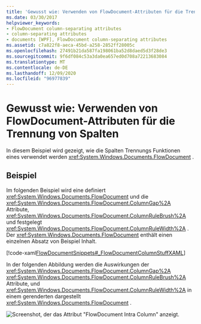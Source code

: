 ```yaml
---
title: 'Gewusst wie: Verwenden von FlowDocument-Attributen für die Trennung von Spalten'
ms.date: 03/30/2017
helpviewer_keywords:
- FlowDocument column-separating attributes
- column-separating attributes
- documents [WPF], FlowDocument column-separating attributes
ms.assetid: c7a822f8-aeca-45bd-a258-2852ff28005c
ms.openlocfilehash: 27491b21da587fa198061ba52d8daed5d3f28de3
ms.sourcegitcommit: 9f6df084c53a3da0ea657ed0d708a72213683084
ms.translationtype: MT
ms.contentlocale: de-DE
ms.lasthandoff: 12/09/2020
ms.locfileid: "96977839"
---
```

# <a name="how-to-use-flowdocument-column-separating-attributes"></a>Gewusst wie: Verwenden von FlowDocument-Attributen für die Trennung von Spalten
In diesem Beispiel wird gezeigt, wie die Spalten Trennungs Funktionen eines verwendet werden <xref:System.Windows.Documents.FlowDocument> .  
  
## <a name="example"></a>Beispiel  
 Im folgenden Beispiel wird eine definiert <xref:System.Windows.Documents.FlowDocument> und die <xref:System.Windows.Documents.FlowDocument.ColumnGap%2A> Attribute, <xref:System.Windows.Documents.FlowDocument.ColumnRuleBrush%2A> und festgelegt <xref:System.Windows.Documents.FlowDocument.ColumnRuleWidth%2A> .  Der <xref:System.Windows.Documents.FlowDocument> enthält einen einzelnen Absatz von Beispiel Inhalt.  
  
 [!code-xaml[FlowDocumentSnippets#_FlowDocumentColumnStuffXAML](~/samples/snippets/csharp/VS_Snippets_Wpf/FlowDocumentSnippets/CSharp/Window1.xaml#_flowdocumentcolumnstuffxaml)]  
  
 In der folgenden Abbildung werden die Auswirkungen der <xref:System.Windows.Documents.FlowDocument.ColumnGap%2A> <xref:System.Windows.Documents.FlowDocument.ColumnRuleBrush%2A> Attribute, und <xref:System.Windows.Documents.FlowDocument.ColumnRuleWidth%2A> in einem gerenderten dargestellt <xref:System.Windows.Documents.FlowDocument> .  
  
 ![Screenshot, der das Attribut "FlowDocument Intra Column" anzeigt.](./media/how-to-use-flowdocument-column-separating-attributes/flowdocument-intra-column.png)
